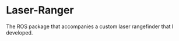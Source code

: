 Laser-Ranger
============

The ROS package that accompanies a custom laser rangefinder that I developed.
